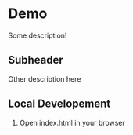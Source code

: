 # Demo

Some description!

## Subheader

Other description here

## Local Developement

1. Open index.html in your browser


